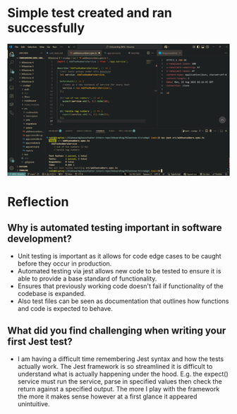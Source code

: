 # Simple test created and ran successfully

![alt text](image.png)

# Reflection

## Why is automated testing important in software development?

- Unit testing is important as it allows for code edge cases to be caught before they occur in production.
- Automated testing via jest allows new code to be tested to ensure it is able to provide a base standard of functionality.
- Ensures that previously working code doesn't fail if functionality of the codebase is expanded.
- Also test files can be seen as documentation that outlines how functions and code is expected to behave.

## What did you find challenging when writing your first Jest test?

- I am having a difficult time remembering Jest syntax and how the tests actually work. The Jest framework is so streamlined it is difficult to understand what is actually happening under the hood. E.g. the expect() service must run the service, parse in specified values then check the return against a specified output. The more I play with the framework the more it makes sense however at a first glance it appeared unintuitive.
